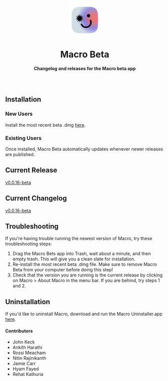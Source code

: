 <div align="center">
	<img src="assets/img/Mac-Icon_256x256.png" width="100" height="100">
	<h1>Macro Beta</h1>
	<p>
		<b>Changelog and releases for the Macro beta app</b>
	</p>
	<br>
	<br>
</div>

## Installation

### New Users

Install the most recent beta .dmg [here](https://staging.macro.app/api/v1/app/releases/latest/darwin/pkg/).

### Existing Users

Once installed, Macro Beta automatically updates whenever newer releases are published.

## Current Release

[v0.0.16-beta](https://github.com/macrohq/changelog-beta/releases/tag/v0.0.16-beta)

## Current Changelog

[v0.0.16-beta](https://github.com/macrohq/changelog-beta/blob/main/versions/v1/0.0.16-beta/changelog.md)

## Troubleshooting

If you're having trouble running the newest version of Macro, try these troubleshooting steps:

 1. Drag the Macro Bets app into Trash, wait about a minute, and then empty trash. This will give you a clean slate for installation.
 2. Re-install the most recent beta .dmg file. Make sure to remove Macro Beta from your computer before doing this step!
 3. Check that the version you are running is the current release by clicking on Macro > About Macro in the menu bar. If you are behind, try steps 1 and 2.

## Uninstallation

If you'd like to uninstall Macro, download and run the Macro Uninstaller.app [here](https://storage.googleapis.com/macroio/product/uninstaller/Macro%20Uninstaller.app.zip).

#### Contributors
 - John Keck
 - Ankith Harathi
 - Rossi Meacham
 - Nitin Rajinikanth
 - Jamie Carr
 - Hyam Fayed
 - Rehat Kathuria
